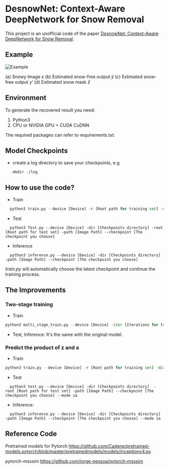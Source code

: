 # DesnowNet: Context-Aware DeepNetwork for Snow Removal
This project is an unofficial code of the paper [DesnowNet: Context-Aware DeepNetwork for Snow Removal](https://sites.google.com/view/yunfuliu/desnownet).

## Example

![Example](Example.png)

(a) Snowy Image $x$ (b) Estimated snow-free output $\hat{y}$ (c) Estimated snow-free output $y'$ (d) Estimated snow mask $\hat{z}$

## Environment

To generate the recovered result you need:

1. Python3
2. CPU or NVIDIA GPU + CUDA CuDNN

The required packages can refer to requirements.txt.

## Model Checkpoints 

- create a log directory to save your checkpoints, e.g

  ```
  mkdir ./log
  ```

## How to use the code?

- Train

```python
  python3 train.py --device [Device] -r [Root path for training set] -dir [Checkpoints directory] -iter [Iterations] --save_schedule [Save Checkpoints]
```
- Test

```
  python3 Test.py --device [Device] -dir [Checkpoints directory] -root [Root path for test set] -path [Image Path] --checkpoint [The checkpoint you choose]
```
- Inference

```
  python3 inference.py --device [Device] -dir [Checkpoints directory] -path [Image Path] --checkpoint [The checkpoint you choose]
```

*train.py* will automatically choose the latest checkpoint and continue the training process. 

## The Improvements

### Two-stage training

- Train

```python
python3 multi_stage_train.py --device [Device] -iter [Iterations for training RG] -dir [Checkpoints directory] -r [Root path for training set] --save_schedule [Save Checkpoints] --TR_iterations [Iterations for training TR]
```
- Test, Inference:  It's the same with the original model.

### Predict the product of z and a

- Train

```python
python3 train.py --device [Device] -r [Root path for training set] -dir [Checkpoints directory] -iter [Iterations] --save_schedule [Save Checkpoints] --mode za
```
- Test

```
  python3 test.py --device [Device] -dir [Checkpoints directory]  -root [Root path for test set] -path [Image Path] --checkpoint [The checkpoint you choose] --mode za
```

- Inference:
```
  python3 inference.py --device [Device] -dir [Checkpoints directory] -path [Image Path] --checkpoint [The checkpoint you choose] --mode za
```

## Reference Code

 Pretrained models for Pytorch https://github.com/Cadene/pretrained-models.pytorch/blob/master/pretrainedmodels/models/inceptionv4.py

 pytorch-msssim https://github.com/jorge-pessoa/pytorch-msssim

